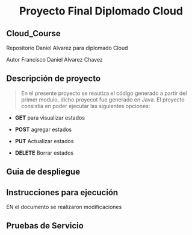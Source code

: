 <h1 align="center"> Proyecto Final Diplomado Cloud </h1>

## Cloud_Course
Repositorio Daniel Alvarez para diplomado Cloud

Autor Francisco Daniel Alvarez Chavez

## Descripción de proyecto
> En el presente proyecto se reautiza el código generado a partir del primer modulo, dicho proyecot fue generado en Java. El proyecto consistia en poder ejecutar las siguientes opciones:

+ **GET** para visualizar estados

+ **POST** agregar estados

+ **PUT** Actualizar estados

+ **DELETE** Borrar estados

## Guia de despliegue

## Instrucciones para ejecución 
EN el documento se realizaron modificaciones
## Pruebas de Servicio
